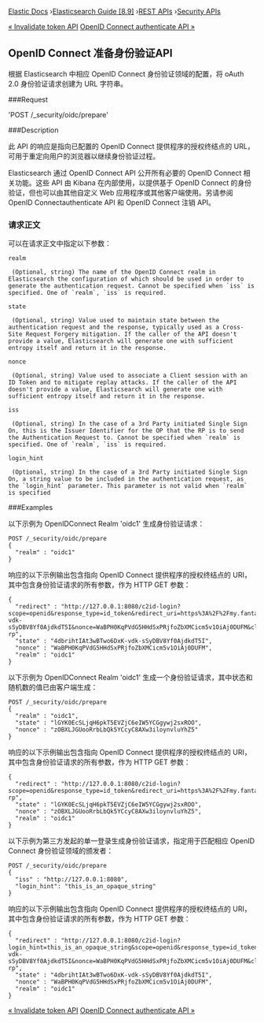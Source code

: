 

[Elastic Docs](/guide/) ›[Elasticsearch Guide [8.9]](index.md) ›[REST
APIs](rest-apis.md) ›[Security APIs](security-api.md)

[« Invalidate token API](security-api-invalidate-token.md) [OpenID Connect
authenticate API »](security-api-oidc-authenticate.md)

## OpenID Connect 准备身份验证API

根据 Elasticsearch 中相应 OpenID Connect 身份验证领域的配置，将 oAuth 2.0 身份验证请求创建为 URL 字符串。

###Request

'POST /_security/oidc/prepare'

###Description

此 API 的响应是指向已配置的 OpenID Connect 提供程序的授权终结点的 URL，可用于重定向用户的浏览器以继续身份验证过程。

Elasticsearch 通过 OpenID Connect API 公开所有必要的 OpenID Connect 相关功能。这些 API 由 Kibana 在内部使用，以提供基于 OpenID Connect 的身份验证，但也可以由其他自定义 Web 应用程序或其他客户端使用。另请参阅 OpenID Connectauthenticate API 和 OpenID Connect 注销 API。

### 请求正文

可以在请求正文中指定以下参数：

`realm`

     (Optional, string) The name of the OpenID Connect realm in Elasticsearch the configuration of which should be used in order to generate the authentication request. Cannot be specified when `iss` is specified. One of `realm`, `iss` is required. 
`state`

     (Optional, string) Value used to maintain state between the authentication request and the response, typically used as a Cross-Site Request Forgery mitigation. If the caller of the API doesn't provide a value, Elasticsearch will generate one with sufficient entropy itself and return it in the response. 
`nonce`

     (Optional, string) Value used to associate a Client session with an ID Token and to mitigate replay attacks. If the caller of the API doesn't provide a value, Elasticsearch will generate one with sufficient entropy itself and return it in the response. 
`iss`

     (Optional, string) In the case of a 3rd Party initiated Single Sign On, this is the Issuer Identifier for the OP that the RP is to send the Authentication Request to. Cannot be specified when `realm` is specified. One of `realm`, `iss` is required. 
`login_hint`

     (Optional, string) In the case of a 3rd Party initiated Single Sign On, a string value to be included in the authentication request, as the `login_hint` parameter. This parameter is not valid when `realm` is specified 

###Examples

以下示例为 OpenIDConnect Realm 'oidc1' 生成身份验证请求：

    
    
    POST /_security/oidc/prepare
    {
      "realm" : "oidc1"
    }

响应的以下示例输出包含指向 OpenID Connect 提供程序的授权终结点的 URI，其中包含身份验证请求的所有参数，作为 HTTP GET 参数：

    
    
    {
      "redirect" : "http://127.0.0.1:8080/c2id-login?scope=openid&response_type=id_token&redirect_uri=https%3A%2F%2Fmy.fantastic.rp%2Fcb&state=4dbrihtIAt3wBTwo6DxK-vdk-sSyDBV8Yf0AjdkdT5I&nonce=WaBPH0KqPVdG5HHdSxPRjfoZbXMCicm5v1OiAj0DUFM&client_id=elasticsearch-rp",
      "state" : "4dbrihtIAt3wBTwo6DxK-vdk-sSyDBV8Yf0AjdkdT5I",
      "nonce" : "WaBPH0KqPVdG5HHdSxPRjfoZbXMCicm5v1OiAj0DUFM",
      "realm" : "oidc1"
    }

以下示例为 OpenIDConnect Realm 'oidc1' 生成一个身份验证请求，其中状态和随机数的值已由客户端生成：

    
    
    POST /_security/oidc/prepare
    {
      "realm" : "oidc1",
      "state" : "lGYK0EcSLjqH6pkT5EVZjC6eIW5YCGgywj2sxROO",
      "nonce" : "zOBXLJGUooRrbLbQk5YCcyC8AXw3iloynvluYhZ5"
    }

响应的以下示例输出包含指向 OpenID Connect 提供程序的授权终结点的 URI，其中包含身份验证请求的所有参数，作为 HTTP GET 参数：

    
    
    {
      "redirect" : "http://127.0.0.1:8080/c2id-login?scope=openid&response_type=id_token&redirect_uri=https%3A%2F%2Fmy.fantastic.rp%2Fcb&state=lGYK0EcSLjqH6pkT5EVZjC6eIW5YCGgywj2sxROO&nonce=zOBXLJGUooRrbLbQk5YCcyC8AXw3iloynvluYhZ5&client_id=elasticsearch-rp",
      "state" : "lGYK0EcSLjqH6pkT5EVZjC6eIW5YCGgywj2sxROO",
      "nonce" : "zOBXLJGUooRrbLbQk5YCcyC8AXw3iloynvluYhZ5",
      "realm" : "oidc1"
    }

以下示例为第三方发起的单一登录生成身份验证请求，指定用于匹配相应 OpenID Connect 身份验证领域的颁发者：

    
    
    POST /_security/oidc/prepare
    {
      "iss" : "http://127.0.0.1:8080",
      "login_hint": "this_is_an_opaque_string"
    }

响应的以下示例输出包含指向 OpenID Connect 提供程序的授权终结点的 URI，其中包含身份验证请求的所有参数，作为 HTTP GET 参数：

    
    
    {
      "redirect" : "http://127.0.0.1:8080/c2id-login?login_hint=this_is_an_opaque_string&scope=openid&response_type=id_token&redirect_uri=https%3A%2F%2Fmy.fantastic.rp%2Fcb&state=4dbrihtIAt3wBTwo6DxK-vdk-sSyDBV8Yf0AjdkdT5I&nonce=WaBPH0KqPVdG5HHdSxPRjfoZbXMCicm5v1OiAj0DUFM&client_id=elasticsearch-rp",
      "state" : "4dbrihtIAt3wBTwo6DxK-vdk-sSyDBV8Yf0AjdkdT5I",
      "nonce" : "WaBPH0KqPVdG5HHdSxPRjfoZbXMCicm5v1OiAj0DUFM",
      "realm" : "oidc1"
    }

[« Invalidate token API](security-api-invalidate-token.md) [OpenID Connect
authenticate API »](security-api-oidc-authenticate.md)

